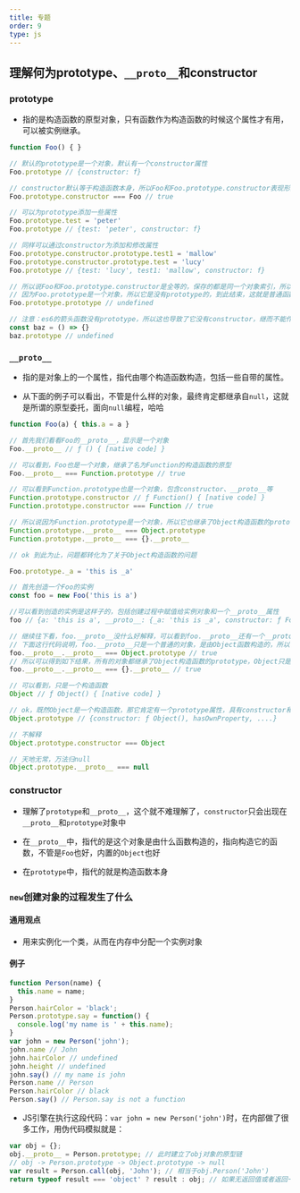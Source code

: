 ```yaml
---
title: 专题
order: 9
type: js
---
```


## 理解何为prototype、`__proto__`和constructor

### prototype

- 指的是构造函数的原型对象，只有函数作为构造函数的时候这个属性才有用，可以被实例继承。

```js
function Foo() { }

// 默认的prototype是一个对象，默认有一个constructor属性
Foo.prototype // {constructor: f}

// constructor默认等于构造函数本身，所以Foo和Foo.prototype.constructor表现形式一样，都有name、caller、length、arguments等属性
Foo.prototype.constructor === Foo // true

// 可以为prototype添加一些属性
Foo.prototype.test = 'peter'
Foo.prototype // {test: 'peter', constructor: f}

// 同样可以通过constructor为添加和修改属性
Foo.prototype.constructor.prototype.test1 = 'mallow'
Foo.prototype.constructor.prototype.test = 'lucy'
Foo.prototype // {test: 'lucy', test1: 'mallow', constructor: f}

// 所以说Foo和Foo.prototype.constructor是全等的，保存的都是同一个对象索引，所以只需要继续对Foo.prototype研究就行了
// 因为Foo.prototype是一个对象，所以它是没有prototype的，到此结束，这就是普通函数的所有prototype结构
Foo.prototype.prototype // undefined

// 注意：es6的箭头函数没有prototype，所以这也导致了它没有constructor，继而不能作为构造函数
const baz = () => {}
baz.prototype // undefined
```

### `__proto__`

- 指的是对象上的一个属性，指代由哪个构造函数构造，包括一些自带的属性。

- 从下面的例子可以看出，不管是什么样的对象，最终肯定都继承自`null`，这就是所谓的原型委托，面向`null`编程，哈哈

```js
function Foo(a) { this.a = a }

// 首先我们看看Foo的__proto__，显示是一个对象
Foo.__proto__ // ƒ () { [native code] }

// 可以看到，Foo也是一个对象，继承了名为Function的构造函数的原型
Foo.__proto__ === Function.prototype // true

// 可以看到Function.prototype也是一个对象，包含constructor、__proto__等
Function.prototype.constructor // ƒ Function() { [native code] }
Function.prototype.constructor === Function // true

// 所以说因为Function.prototype是一个对象，所以它也继承了Object构造函数的prototype
Function.prototype.__proto__ === Object.prototype
Function.prototype.__proto__ === {}.__proto__

// ok 到此为止，问题都转化为了关于Object构造函数的问题

Foo.prototype._a = 'this is _a'

// 首先创造一个Foo的实例
const foo = new Foo('this is a')

//可以看到创造的实例是这样子的，包括创建过程中赋值给实例对象和一个__proto__属性
foo // {a: 'this is a', __proto__: {_a: 'this is _a', constructor: ƒ Foo, __proto__: Object}}

// 继续往下看，foo.__proto__没什么好解释，可以看到foo.__proto__还有一个__proto__属性
// 下面这行代码说明，foo.__proto__只是一个普通的对象，是由Object函数构造的，所以它继承了Object.prototype的属性
foo.__proto__.__proto__ === Object.prototype // true
// 所以可以得到如下结果，所有的对象都继承了Object构造函数的prototype，Object只是一个构造函数，没什么好神秘的
foo.__proto__.__proto__ === {}.__proto__ // true

// 可以看到，只是一个构造函数
Object // ƒ Object() { [native code] }

// ok，既然Object是一个构造函数，那它肯定有一个prototype属性，具有constructor和一些内置属性
Object.prototype // {constructor: ƒ Object(), hasOwnProperty, ....}

// 不解释
Object.prototype.constructor === Object

// 天地无常，万法归null
Object.prototype.__proto__ === null
```

### constructor

- 理解了`prototype`和`__proto__`，这个就不难理解了，`constructor`只会出现在`__proto__`和`prototype`对象中

- 在`__proto__`中，指代的是这个对象是由什么函数构造的，指向构造它的函数，不管是`Foo`也好，内置的`Object`也好

- 在`prototype`中，指代的就是构造函数本身

### `new`创建对象的过程发生了什么

#### 通用观点

- 用来实例化一个类，从而在内存中分配一个实例对象

#### 例子

```js
function Person(name) {
  this.name = name;
}
Person.hairColor = 'black';
Person.prototype.say = function() {
  console.log('my name is ' + this.name);
}
var john = new Person('john');
john.name // John
john.hairColor // undefined
john.height // undefined
john.say() // my name is john
Person.name // Person
Person.hairColor // black
Person.say() // Person.say is not a function
```

- JS引擎在执行这段代码：`var john = new Person('john')`时，在内部做了很多工作，用伪代码模拟就是：
```js
var obj = {};
obj.__proto__ = Person.prototype; // 此时建立了obj对象的原型链
// obj -> Person.prototype -> Object.prototype -> null
var result = Person.call(obj, 'John'); // 相当于obj.Person('John')
return typeof result === 'object' ? result : obj; // 如果无返回值或者返回一个非对象值，则将obj返回作为新对象
```